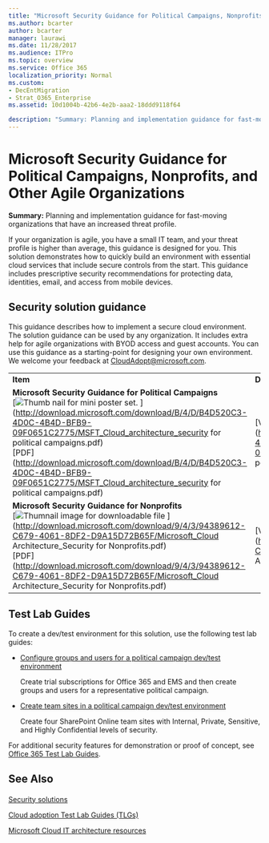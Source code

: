 ```yaml
---
title: "Microsoft Security Guidance for Political Campaigns, Nonprofits, and Other Agile Organizations"
ms.author: bcarter
author: bcarter
manager: laurawi
ms.date: 11/28/2017
ms.audience: ITPro
ms.topic: overview
ms.service: Office 365
localization_priority: Normal
ms.custom:
- DecEntMigration
- Strat_O365_Enterprise
ms.assetid: 10d1004b-42b6-4e2b-aaa2-18ddd9118f64

description: "Summary: Planning and implementation guidance for fast-moving organizations that have an increased threat profile."
---
```


# Microsoft Security Guidance for Political Campaigns, Nonprofits, and Other Agile Organizations

 **Summary:** Planning and implementation guidance for fast-moving organizations that have an increased threat profile.
  
If your organization is agile, you have a small IT team, and your threat profile is higher than average, this guidance is designed for you. This solution demonstrates how to quickly build an environment with essential cloud services that include secure controls from the start. This guidance includes prescriptive security recommendations for protecting data, identities, email, and access from mobile devices.
  
## Security solution guidance

This guidance describes how to implement a secure cloud environment. The solution guidance can be used by any organization. It includes extra help for agile organizations with BYOD access and guest accounts. You can use this guidance as a starting-point for designing your own environment. We welcome your feedback at [CloudAdopt@microsoft.com](mailto:CloudAdopt@microsoft.com). 
  
|||
|:-----|:-----|
|**Item** <br/> |**Description** <br/> |
|**Microsoft Security Guidance for Political Campaigns** <br/> [![Thumb nail for mini poster set.](images/d370ce28-ca40-4930-9a2c-907312aa06c8.png)          ](http://download.microsoft.com/download/B/4/D/B4D520C3-4D0C-4B4D-BFB9-09F0651C2775/MSFT_Cloud_architecture_security for political campaigns.pdf) <br/> [PDF](http://download.microsoft.com/download/B/4/D/B4D520C3-4D0C-4B4D-BFB9-09F0651C2775/MSFT_Cloud_architecture_security for political campaigns.pdf) |[Visio](http://download.microsoft.com/download/B/4/D/B4D520C3-4D0C-4B4D-BFB9-09F0651C2775/MSFT_Cloud_architecture_security for political campaigns.vsdx) <br/> |This guidance uses a political campaign organization as an example. Use this guidance as a starting point for any environment.  <br/> |
|**Microsoft Security Guidance for Nonprofits** <br/> [![Thumnail image for downloadable file](images/e4784889-1c69-4067-9a8f-31d31d1eceea.png)          ](http://download.microsoft.com/download/9/4/3/94389612-C679-4061-8DF2-D9A15D72B65F/Microsoft_Cloud Architecture_Security for Nonprofits.pdf) <br/> [PDF](http://download.microsoft.com/download/9/4/3/94389612-C679-4061-8DF2-D9A15D72B65F/Microsoft_Cloud Architecture_Security for Nonprofits.pdf) |[Visio](http://download.microsoft.com/download/9/4/3/94389612-C679-4061-8DF2-D9A15D72B65F/Microsoft_Cloud Architecture_Security for Nonprofits.vsdx) <br/> |This guide is slightly revised for nonprofit organizations. For example, it references Office 365 Nonprofit plans. The technical guidance is the same as the political campaign solution guide.  <br/> |
   
## Test Lab Guides

To create a dev/test environment for this solution, use the following test lab guides: 
  
- [Configure groups and users for a political campaign dev/test environment](configure-groups-and-users-for-a-political-campaign-dev-test-environment.md)
    
     Create trial subscriptions for Office 365 and EMS and then create groups and users for a representative political campaign.
    
- [Create team sites in a political campaign dev/test environment](create-team-sites-in-a-political-campaign-dev-test-environment.md)
    
    Create four SharePoint Online team sites with Internal, Private, Sensitive, and Highly Confidential levels of security.
    
For additional security features for demonstration or proof of concept, see [Office 365 Test Lab Guides](http://aka.ms/o365tlgs).
  
## See Also

#### 

[Security solutions](security-solutions.md)
  
[Cloud adoption Test Lab Guides (TLGs)](cloud-adoption-test-lab-guides-tlgs.md)
  
[Microsoft Cloud IT architecture resources](microsoft-cloud-it-architecture-resources.md)

